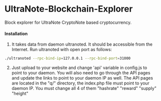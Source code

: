 # UltraNote-Blockchain-Explorer
Block explorer for UltraNote CryptoNote based cryptocurrency.

#### Installation

1) It takes data from daemon ultranoted. It should be accessible from the Internet. Run ultranoted with open port as follows:
```bash
./ultranoted --rpc-bind-ip=127.0.0.1 --rpc-bind-port=31000
```
2) Just upload to your website and change 'api' variable in config.js to point to your daemon. You will also need to go through the API pages and update the links to point to your daemon IP as well. The API pages are located in the "q/" directory, the index.php file must point to your daemon IP. You must change all 4 of them "hashrate" "reward" "supply" "height"
